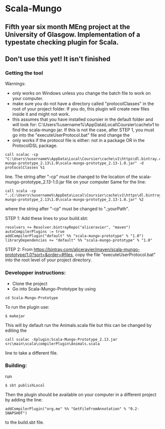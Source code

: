 # Scala-Mungo
## Fifth year six month MEng project at the University of Glasgow. Implementation of a typestate checking plugin for Scala.

## Don't use this yet! It isn't finished

### Getting the tool
Warnings:
- only works on Windows unless you change the batch file to work on your computer.
- make sure you do not have a directory called "protocolClasses" in the root of your project folder. If you do, this plugin will create new files inside it and might not work.
- this assumes that you have installed coursier in the default folder and will look for: C:\Users\%username%\AppData\Local\Coursier\cache\v1 to find the scala-mungo jar. If this is not the case, after STEP 1, you must go into the "executeUserProtocol.bat" file and change the 
- only works if the protocol file is either: not in a package OR in the ProtocolDSL package.
```
call scalac -cp "C:\Users\%username%\AppData\Local\Coursier\cache\v1\https\dl.bintray.com\aliceravier\maven\default\scala-mungo-prototype_2.13\1.0\scala-mungo-prototype_2.13-1.0.jar" -d protocolClasses %1
```
line. The string after "-cp" must be changed to the location of the scala-mungo-prototype_2.13-1.0.jar file on your computer
Same for the line:
```
call scala -cp ".;C:\Users\%username%\AppData\Local\Coursier\cache\v1\https\dl.bintray.com\aliceravier\maven\default\scala-mungo-prototype_2.13\1.0\scala-mungo-prototype_2.13-1.0.jar" %2
```
where the string after "-cp" must be changed to ".;yourPath".



STEP 1:
Add these lines to your build.sbt:
```
resolvers += Resolver.bintrayRepo("aliceravier", "maven")
autoCompilerPlugins := true
addCompilerPlugin("default" %% "scala-mungo-prototype" % "1.0")
libraryDependencies += "default" %% "scala-mungo-prototype" % "1.0"
```
STEP 2:
From https://bintray.com/aliceravier/maven/scala-mungo-prototype/1.0?sort=&order=#files, copy the file  "executeUserProtocol.bat" into the root level of your project directory.


### Developper instructions:
* Clone the project
* Go into Scala-Mungo-Prototype by using
```
cd Scala-Mungo-Prototype
```
To run the plugin use:
```
$ makejar 
```
This will by default run the Animals.scala file but this can be changed by editing the 
```
call scalac -Xplugin:Scala-Mungo-Prototype_2.13.jar src\main\scala\compilerPlugin\Animals.scala
```
line to take a different file.

### Building:
run 
```
$ sbt publishLocal
```
Then the plugin should be available on your computer in a different project by adding the line:
```
addCompilerPlugin("org.me" %% "GetFileFromAnnotation" % "0.2-SNAPSHOT")
```
to the build.sbt file.

